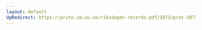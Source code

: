 ```yaml
---
layout: default
UpRedirect: https://pruto.im.uu.se/riksdagen-records-pdf/1873/prot-1873--fk--523/prot-1873--fk--523_000.pdf
---
```

